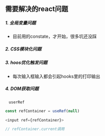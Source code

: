 ## 需要解决的react问题

##### 1. 全局变量问题

* 目前用的constate，才开始，很多坑还没踩

##### 2. CSS模块化问题

##### 3. hoos优化触发问题

* 每次输入框输入都会引起hooks里的打印输出

##### 4. DOM获取问题

​	` userRef`

```js
const refContainer = useRef(null)

<input ref={refContainer}>

// refContainer.current调用
```



